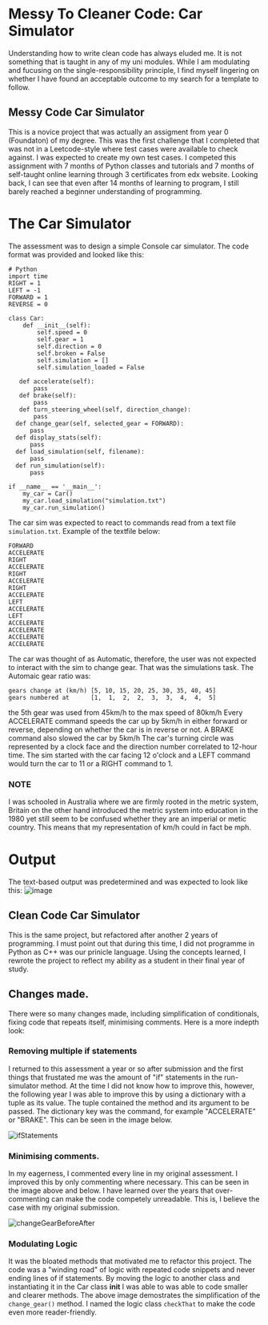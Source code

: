 # Messy To Cleaner Code: Car Simulator
Understanding how to write clean code has always eluded me. It is not something that is taught in any of my uni modules. While I am modulating and fucusing on the single-responsibility principle, I find myself lingering on whether I have found an acceptable outcome to my search for a template to follow.

## Messy Code Car Simulator
This is a novice project that was actually an assigment from year 0 (Foundaton) of my degree. This was the first challenge that I completed that was not in a Leetcode-style where test cases were available to check against. I was expected to create my own test cases. I competed this assignment with 7 months of Python classes and tutorials and 7 months of self-taught online learning through 3 certificates from edx website. Looking back, I can see that even after 14 months of learning to program, I still barely reached a beginner understanding of programming.

# The Car Simulator
The assessment was to design a simple Console car simulator. The code format was provided and looked like this:
```
# Python
import time
RIGHT = 1
LEFT = -1
FORWARD = 1
REVERSE = 0

class Car:
    def __init__(self):
        self.speed = 0
        self.gear = 1
        self.direction = 0
        self.broken = False 
        self.simulation = []
        self.simulation_loaded = False

   def accelerate(self):
       pass
   def brake(self):
       pass
   def turn_steering_wheel(self, direction_change):
       pass
  def change_gear(self, selected_gear = FORWARD):
      pass
  def display_stats(self):
      pass
  def load_simulation(self, filename):
      pass
  def run_simulation(self):
      pass

if __name__ == '__main__':
    my_car = Car()
    my_car.load_simulation("simulation.txt")
    my_car.run_simulation()
```
The car sim was expected to react to commands read from a text file ``` simulation.txt ```. Example of the textfile below:
```
FORWARD
ACCELERATE
RIGHT
ACCELERATE
RIGHT
ACCELERATE
RIGHT
ACCELERATE
LEFT
ACCELERATE
LEFT
ACCELERATE
ACCELERATE
ACCELERATE
ACCELERATE
```
The car was thought of as Automatic, therefore, the user was not expected to interact with the sim to change gear. That was the simulations task.
The Automaic gear ratio was:
```
gears change at (km/h) [5, 10, 15, 20, 25, 30, 35, 40, 45] 
gears numbered at      [1,  1,  2,  2,  3,  3,  4,  4,  5]
```
the 5th gear was used from 45km/h to the max speed of 80km/h
Every ACCELERATE command speeds the car up by 5km/h in either forward or reverse, depending on whether the car is in reverse or not.
A BRAKE command also slowed the car by 5km/h
The car's turning circle was represented by a clock face and the direction number correlated to 12-hour time. The sim started with the car facing 12 o'clock and a LEFT command would turn the car to 11 or a RIGHT command to 1.

### NOTE
I was schooled in Australia where we are firmly rooted in the metric system, Britain on the other hand introduced the metric system into education in the 1980 yet still seem to be confused whether they are an imperial or metic country. This means that my representation of km/h could in fact be mph. 
# Output
The text-based output was predetermined and was expected to look like this:
![image](https://github.com/WillowSaysWhat/messyToCleanCarSim/assets/126318401/3c60aebe-c84e-44bd-af48-afef542e3b42)


## Clean Code Car Simulator
This is the same project, but refactored after another 2 years of programming. I must point out that during this time, I did not programme in Python as C++ was our prinicle language. Using the concepts learned, I rewrote the project to reflect my ability as a student in their final year of study. 

## Changes made.
There were so many changes made, including simplification of conditionals, fixing code that repeats itself, minimising comments. Here is a more indepth look:

### Removing multiple if statements
I returned to this assessment a year or so after submission and the first things that frustated me was the amount of "if" statements in the run-simulator method. At the time I did not know how to improve this, however, the following year I was able to improve this by using a dictionary with a tuple as its value. The tuple contained the method and its argument to be passed. The dictionary key was the command, for example "ACCELERATE" or "BRAKE". This can be seen in the image below.

![ifStatements](https://github.com/WillowSaysWhat/messyToCleanCarSim/assets/126318401/9b92d32d-da03-4eeb-a283-cdcf422236f3)

### Minimising comments.
In my eagerness, I commented every line in my original assessment. I improved this by only commenting where necessary. This can be seen in the image above and below. I have learned over the years that over-commenting can make the code competely unreadable. This is, I believe the case with my original submission.

![changeGearBeforeAfter](https://github.com/WillowSaysWhat/messyToCleanCarSim/assets/126318401/b2e8079c-19e4-4827-9da5-bf2ffe19542c)


### Modulating Logic
It was the bloated methods that motivated me to refactor this project. The code was a "winding road" of logic with repeated code snippets and never ending lines of if statements. By moving the logic to another class and instantiating it in the Car class __init__ I was able to was able to code smaller and clearer methods. The above image demostrates the simplification of the ``` change_gear() ``` method. I named the logic class ``` checkThat ``` to make the code even more reader-friendly. 





